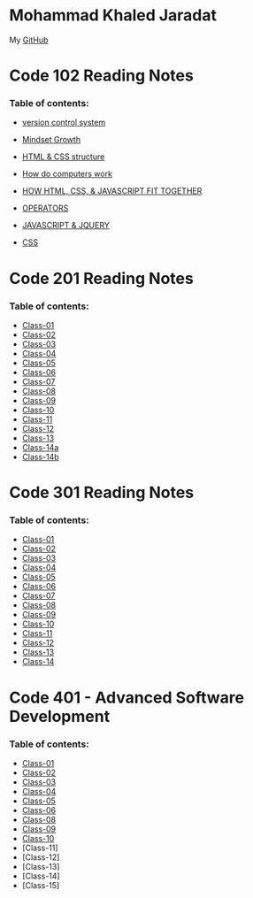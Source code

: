 # **Mohammad Khaled Jaradat**
My [GitHub](https://github.com/muhmadJaradat) 

# Code 102 Reading Notes

### Table of contents:
* [version control system](https://muhmadjaradat.github.io/Reading-note/Version_control_system)

* [Mindset Growth](https://muhmadjaradat.github.io/Reading-note/Growth_%20mindset)

* [HTML & CSS structure](https://muhmadjaradat.github.io/Reading-note/Read03)
* [How do computers work](https://muhmadjaradat.github.io/Reading-note/Read04b)
* [HOW HTML, CSS, & JAVASCRIPT FIT TOGETHER](https://muhmadjaradat.github.io/Reading-note/Read4c)
* [OPERATORS](https://muhmadjaradat.github.io/Reading-note/Read05)
* [JAVASCRIPT & JQUERY](https://muhmadjaradat.github.io/Reading-note/Reading04)
* [CSS](https://muhmadjaradat.github.io/Reading-note/read06b)

# Code 201 Reading Notes

### Table of contents:
* [Class-01](https://muhmadjaradat.github.io/Reading-note/Code201/Read01)
* [Class-02](https://muhmadjaradat.github.io/Reading-note/Code201/Read02)
* [Class-03](https://muhmadjaradat.github.io/Reading-note/Code201/Read03)
* [Class-04](https://muhmadjaradat.github.io/Reading-note/Code201/Read04)
* [Class-05](https://muhmadjaradat.github.io/Reading-note/Code201/Read05)
* [Class-06](https://muhmadjaradat.github.io/Reading-note/Code201/Read06)
* [Class-07](https://muhmadjaradat.github.io/Reading-note/Code201/Read07)
* [Class-08](https://muhmadjaradat.github.io/Reading-note/Code201/Read08)
* [Class-09](https://muhmadjaradat.github.io/Reading-note/Code201/Read09)
* [Class-10](https://muhmadjaradat.github.io/Reading-note/Code201/Read10)
* [Class-11](https://muhmadjaradat.github.io/Reading-note/Code201/Read11)
* [Class-12](https://muhmadjaradat.github.io/Reading-note/Code201/Read12)
* [Class-13](https://muhmadjaradat.github.io/Reading-note/Code201/Read13)
* [Class-14a](https://muhmadjaradat.github.io/Reading-note/Code201/Read14a)
* [Class-14b](https://muhmadjaradat.github.io/Reading-note/Code201/Read14b)

# Code 301 Reading Notes

### Table of contents:

* [Class-01](https://muhmadjaradat.github.io/Reading-note/Code301/Read01)
* [Class-02](https://muhmadjaradat.github.io/Reading-note/Code301/Read02)
* [Class-03](https://muhmadjaradat.github.io/Reading-note/Code301/Read03)
* [Class-04](https://muhmadjaradat.github.io/Reading-note/Code301/Read04)
* [Class-05](https://muhmadjaradat.github.io/Reading-note/Code301/Read05)
* [Class-06](https://muhmadjaradat.github.io/Reading-note/Code301/Read06)
* [Class-07](https://muhmadjaradat.github.io/Reading-note/Code301/Read07)
* [Class-08](https://muhmadjaradat.github.io/Reading-note/Code301/Read08)
* [Class-09](https://muhmadjaradat.github.io/Reading-note/Code301/Read09)
* [Class-10](https://muhmadjaradat.github.io/Reading-note/Code301/Read10)
* [Class-11](https://muhmadjaradat.github.io/Reading-note/Code301/Read11)
* [Class-12](https://muhmadjaradat.github.io/Reading-note/Code301/Read12)
* [Class-13](https://muhmadjaradat.github.io/Reading-note/Code301/Read13)
* [Class-14](https://muhmadjaradat.github.io/Reading-note/Code301/Read14)

# Code 401 - Advanced Software Development

### Table of contents:

* [Class-01](https://muhmadjaradat.github.io/Reading-note/Code401/Read01)
* [Class-02](https://muhmadjaradat.github.io/Reading-note/Code401/Read02)
* [Class-03](https://muhmadjaradat.github.io/Reading-note/Code401/Read03)
* [Class-04](https://muhmadjaradat.github.io/Reading-note/Code401/Read04)
* [Class-05](https://muhmadjaradat.github.io/Reading-note/Code401/Read05)
* [Class-06](https://muhmadjaradat.github.io/Reading-note/Code401/Read06)
* [Class-08](https://muhmadjaradat.github.io/Reading-note/Code401/Read08)
* [Class-09](https://muhmadjaradat.github.io/Reading-note/Code401/Read09)
* [Class-10](https://muhmadjaradat.github.io/Reading-note/Code401/Read10)
* [Class-11]
* [Class-12]
* [Class-13]
* [Class-14]
* [Class-15]
